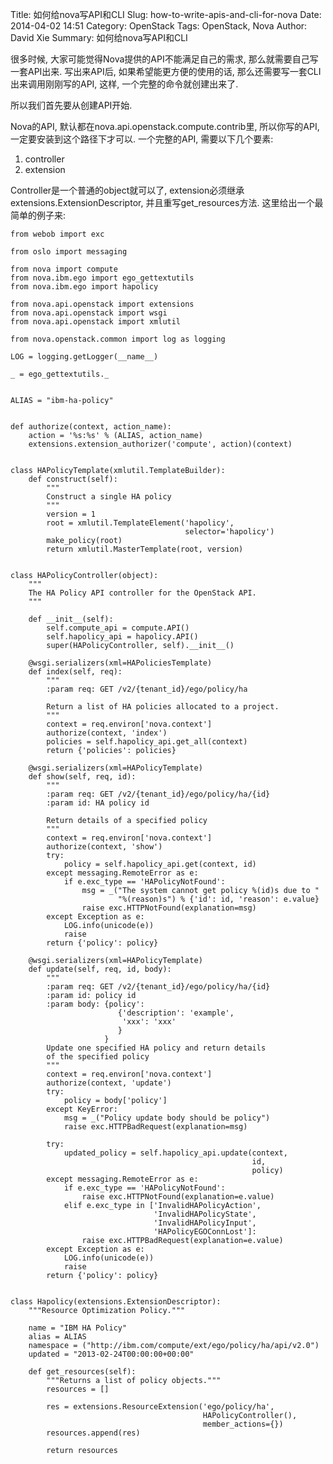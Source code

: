 Title: 如何给nova写API和CLI
Slug: how-to-write-apis-and-cli-for-nova
Date: 2014-04-02 14:51
Category: OpenStack
Tags: OpenStack, Nova
Author: David Xie
Summary: 如何给nova写API和CLI

很多时候, 大家可能觉得Nova提供的API不能满足自己的需求, 那么就需要自己写一套API出来. 写出来API后, 如果希望能更方便的使用的话, 那么还需要写一套CLI出来调用刚刚写的API, 这样, 一个完整的命令就创建出来了.

所以我们首先要从创建API开始.

Nova的API, 默认都在nova.api.openstack.compute.contrib里, 所以你写的API, 一定要安装到这个路径下才可以. 一个完整的API, 需要以下几个要素:

1. controller
2. extension

Controller是一个普通的object就可以了, extension必须继承extensions.ExtensionDescriptor, 并且重写get_resources方法. 这里给出一个最简单的例子来:

    from webob import exc

    from oslo import messaging

    from nova import compute
    from nova.ibm.ego import ego_gettextutils
    from nova.ibm.ego import hapolicy

    from nova.api.openstack import extensions
    from nova.api.openstack import wsgi
    from nova.api.openstack import xmlutil

    from nova.openstack.common import log as logging

    LOG = logging.getLogger(__name__)

    _ = ego_gettextutils._


    ALIAS = "ibm-ha-policy"


    def authorize(context, action_name):
        action = '%s:%s' % (ALIAS, action_name)
        extensions.extension_authorizer('compute', action)(context)


    class HAPolicyTemplate(xmlutil.TemplateBuilder):
        def construct(self):
            """
            Construct a single HA policy
            """
            version = 1
            root = xmlutil.TemplateElement('hapolicy',
                                           selector='hapolicy')
            make_policy(root)
            return xmlutil.MasterTemplate(root, version)


    class HAPolicyController(object):
        """
        The HA Policy API controller for the OpenStack API.
        """

        def __init__(self):
            self.compute_api = compute.API()
            self.hapolicy_api = hapolicy.API()
            super(HAPolicyController, self).__init__()

        @wsgi.serializers(xml=HAPoliciesTemplate)
        def index(self, req):
            """
            :param req: GET /v2/{tenant_id}/ego/policy/ha

            Return a list of HA policies allocated to a project.
            """
            context = req.environ['nova.context']
            authorize(context, 'index')
            policies = self.hapolicy_api.get_all(context)
            return {'policies': policies}

        @wsgi.serializers(xml=HAPolicyTemplate)
        def show(self, req, id):
            """
            :param req: GET /v2/{tenant_id}/ego/policy/ha/{id}
            :param id: HA policy id

            Return details of a specified policy
            """
            context = req.environ['nova.context']
            authorize(context, 'show')
            try:
                policy = self.hapolicy_api.get(context, id)
            except messaging.RemoteError as e:
                if e.exc_type == 'HAPolicyNotFound':
                    msg = _("The system cannot get policy %(id)s due to "
                            "%(reason)s") % {'id': id, 'reason': e.value}
                    raise exc.HTTPNotFound(explanation=msg)
            except Exception as e:
                LOG.info(unicode(e))
                raise
            return {'policy': policy}

        @wsgi.serializers(xml=HAPolicyTemplate)
        def update(self, req, id, body):
            """
            :param req: GET /v2/{tenant_id}/ego/policy/ha/{id}
            :param id: policy id
            :param body: {policy':
                            {'description': 'example',
                             'xxx': 'xxx'
                            }
                         }
            Update one specified HA policy and return details
            of the specified policy
            """
            context = req.environ['nova.context']
            authorize(context, 'update')
            try:
                policy = body['policy']
            except KeyError:
                msg = _("Policy update body should be policy")
                raise exc.HTTPBadRequest(explanation=msg)

            try:
                updated_policy = self.hapolicy_api.update(context,
                                                          id,
                                                          policy)
            except messaging.RemoteError as e:
                if e.exc_type == 'HAPolicyNotFound':
                    raise exc.HTTPNotFound(explanation=e.value)
                elif e.exc_type in ['InvalidHAPolicyAction',
                                    'InvalidHAPolicyState',
                                    'InvalidHAPolicyInput',
                                    'HAPolicyEGOConnLost']:
                    raise exc.HTTPBadRequest(explanation=e.value)
            except Exception as e:
                LOG.info(unicode(e))
                raise
            return {'policy': policy}


    class Hapolicy(extensions.ExtensionDescriptor):
        """Resource Optimization Policy."""

        name = "IBM HA Policy"
        alias = ALIAS
        namespace = ("http://ibm.com/compute/ext/ego/policy/ha/api/v2.0")
        updated = "2013-02-24T00:00:00+00:00"

        def get_resources(self):
            """Returns a list of policy objects."""
            resources = []

            res = extensions.ResourceExtension('ego/policy/ha',
                                               HAPolicyController(),
                                               member_actions={})
            resources.append(res)

            return resources
